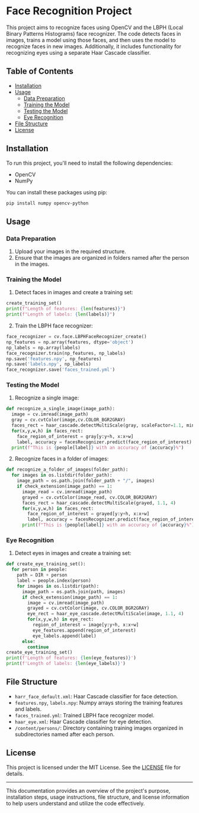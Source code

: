 # Face Recognition Project

This project aims to recognize faces using OpenCV and the LBPH (Local Binary Patterns Histograms) face recognizer. The code detects faces in images, trains a model using those faces, and then uses the model to recognize faces in new images. Additionally, it includes functionality for recognizing eyes using a separate Haar Cascade classifier.

## Table of Contents

- [Installation](#installation)
- [Usage](#usage)
  - [Data Preparation](#data-preparation)
  - [Training the Model](#training-the-model)
  - [Testing the Model](#testing-the-model)
  - [Eye Recognition](#eye-recognition)
- [File Structure](#file-structure)
- [License](#license)

## Installation

To run this project, you'll need to install the following dependencies:

- OpenCV
- NumPy

You can install these packages using pip:

```sh
pip install numpy opencv-python
```

## Usage

### Data Preparation

1. Upload your images in the required structure.
2. Ensure that the images are organized in folders named after the person in the images.

### Training the Model

1. Detect faces in images and create a training set:

```python
create_training_set()
print(f"Length of features: {len(features)}")
print(f"Length of labels: {len(labels)}")
```

2. Train the LBPH face recognizer:

```python
face_recognizer = cv.face.LBPHFaceRecognizer_create()
np_features = np.array(features, dtype='object')
np_labels = np.array(labels)
face_recognizer.train(np_features, np_labels)
np.save('features.npy', np_features)
np.save('labels.npy', np_labels)
face_recognizer.save('faces_trained.yml')
```

### Testing the Model

1. Recognize a single image:

```python
def recognize_a_single_image(image_path):
  image = cv.imread(image_path)
  gray = cv.cvtColor(image,cv.COLOR_BGR2GRAY)
  faces_rect = haar_cascade.detectMultiScale(gray, scaleFactor=1.1, minNeighbors=4)
  for(x,y,w,h) in faces_rect:
    face_region_of_interest = gray[y:y+h, x:x+w]
    label, accuracy = facesRecognizer.predict(face_region_of_interest)
  print(f"This is {people[label]} with an accuracy of {accuracy}%")
```

2. Recognize faces in a folder of images:

```python
def recognize_a_folder_of_images(folder_path):
  for images in os.listdir(folder_path):
    image_path = os.path.join(folder_path + "/", images)
    if check_extension(image_path) == 1:
      image_read = cv.imread(image_path)
      grayed = cv.cvtColor(image_read, cv.COLOR_BGR2GRAY)
      faces_rect = haar_cascade.detectMultiScale(grayed, 1.1, 4)
      for(x,y,w,h) in faces_rect:
        face_region_of_interest = grayed[y:y+h, x:x+w]
        label, accuracy = facesRecognizer.predict(face_region_of_interest)
      print(f"This is {people[label]} with an accuracy of {accuracy}%")
```

### Eye Recognition

1. Detect eyes in images and create a training set:

```python
def create_eye_training_set():
  for person in people:
    path = DIR + person
    label = people.index(person)
    for images in os.listdir(path):
      image_path = os.path.join(path, images)
      if check_extension(image_path) == 1:
        image = cv.imread(image_path)
        grayed = cv.cvtColor(image, cv.COLOR_BGR2GRAY)
        eye_rect = haar_eye_cascade.detectMultiScale(image, 1.1, 4)
        for(x,y,w,h) in eye_rect:
          region_of_interest = image[y:y+h, x:x+w]
          eye_features.append(region_of_interest)
          eye_labels.append(label)
      else:
        continue
create_eye_training_set()
print(f'Length of features: {len(eye_features)}')
print(f'Length of labels: {len(eye_labels)}')
```

## File Structure

- `harr_face_default.xml`: Haar Cascade classifier for face detection.
- `features.npy`, `labels.npy`: Numpy arrays storing the training features and labels.
- `faces_trained.yml`: Trained LBPH face recognizer model.
- `haar_eye.xml`: Haar Cascade classifier for eye detection.
- `/content/persons/`: Directory containing training images organized in subdirectories named after each person.

## License

This project is licensed under the MIT License. See the [LICENSE](LICENSE) file for details.

---

This documentation provides an overview of the project's purpose, installation steps, usage instructions, file structure, and license information to help users understand and utilize the code effectively.